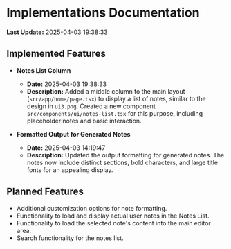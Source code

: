 # Implementations Documentation

**Last Update:** 2025-04-03 19:38:33

## Implemented Features

- **Notes List Column**
  - **Date:** 2025-04-03 19:38:33
  - **Description:** Added a middle column to the main layout (`src/app/home/page.tsx`) to display a list of notes, similar to the design in `ui3.png`. Created a new component `src/components/ui/notes-list.tsx` for this purpose, including placeholder notes and basic interaction.

- **Formatted Output for Generated Notes**
  - **Date:** 2025-04-03 14:19:47
  - **Description:** Updated the output formatting for generated notes. The notes now include distinct sections, bold characters, and large title fonts for an appealing display.

## Planned Features

- Additional customization options for note formatting.
- Functionality to load and display actual user notes in the Notes List.
- Functionality to load the selected note's content into the main editor area.
- Search functionality for the notes list.